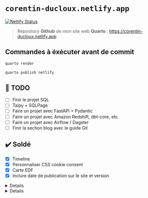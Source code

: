 # `corentin-ducloux.netlify.app`

[![Netlify Status](https://api.netlify.com/api/v1/badges/acea2e55-b890-4471-bf1a-d62a6996dde9/deploy-status)](https://app.netlify.com/sites/corentin-ducloux/deploys)

> Repository **Github** de mon site web **Quarto** : https://corentin-ducloux.netlify.app

## Commandes à éxécuter avant de commit

```powershell
quarto render
```

```powershell
quarto publish netlify
```

## 📌 TODO

- [ ] Finir le projet SQL
- [ ] Taipy + SQLPage
- [ ] Faire un projet avec FastAPI + Pydantic
- [ ] Faire un projet avec Amazon Redshift, dbt-core, etc.
- [ ] Faire un projet avec Airflow / Dagster
- [ ] Finir la section blog avec le guide Git

## ✔️ Soldé

- [x] Timeline
- [x] Personnaliser CSS cookie consent
- [x] Carte EDF
- [x] Inclure date de publication sur le site et version

<details>

## Timeline

::: {.timeline-event}
::: {.timeline-point .bg_1}
:::
::: {.timeline-content}
::: {.timeline-border .bg_1}
:::
::: {.timeline-description}

## Data Engineer `@New Company`

{{< fa calendar-days >}} 10/2024 -- Aujourd'hui

{{< fa location-dot >}} Lyon, France

:::
:::
:::
  
</details>

<details>

### Section Recommandation

**XXX XXXXX**, Safran Seats -- Chief Data Officer

> *"blablabla"*

**XXX XXXXX**, Safran Seats -- Data Architect

</details>

